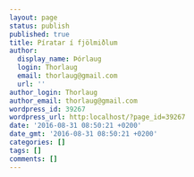```yaml
---
layout: page
status: publish
published: true
title: Píratar í fjölmiðlum
author:
  display_name: Þórlaug
  login: Thorlaug
  email: thorlaug@gmail.com
  url: ''
author_login: Thorlaug
author_email: thorlaug@gmail.com
wordpress_id: 39267
wordpress_url: http:localhost/?page_id=39267
date: '2016-08-31 08:50:21 +0200'
date_gmt: '2016-08-31 08:50:21 +0200'
categories: []
tags: []
comments: []
---
```


